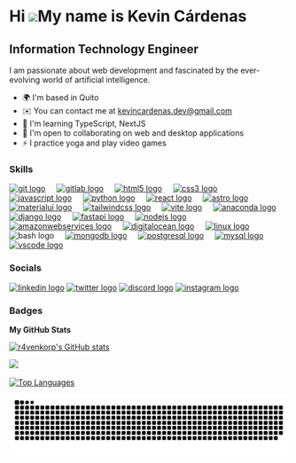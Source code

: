 Hi ![](https://user-images.githubusercontent.com/18350557/176309783-0785949b-9127-417c-8b55-ab5a4333674e.gif)My name is Kevin Cárdenas
======================================================================================================================================

Information Technology Engineer
-------------------------------

I am passionate about web development and fascinated by the ever-evolving world of artificial intelligence.

* 🌍  I'm based in Quito
* ✉️  You can contact me at [kevincardenas.dev@gmail.com](mailto:kevincardenas.dev@gmail.com)
* 🧠  I'm learning TypeScript, NextJS
* 🤝  I'm open to collaborating on web and desktop applications
* ⚡  I practice yoga and play video games

### Skills

<div align="left">
  <a href="https://git-scm.com/" target="_blank" rel="noreferrer"><img src="https://cdn.jsdelivr.net/gh/devicons/devicon/icons/git/git-original.svg" height="40" alt="git logo"  /></a>
  <img width="12" />
  <a href="https://about.gitlab.com/" target="_blank" rel="noreferrer"><img src="https://cdn.jsdelivr.net/gh/devicons/devicon/icons/gitlab/gitlab-original.svg" height="40" alt="gitlab logo"  /></a>
  <img width="12" />
  <a href="https://developer.mozilla.org/en-US/docs/Glossary/HTML5" target="_blank" rel="noreferrer"><img src="https://cdn.jsdelivr.net/gh/devicons/devicon/icons/html5/html5-original.svg" height="40" alt="html5 logo"  /></a>
  <img width="12" />
  <a href="https://www.w3.org/TR/CSS/#css" target="_blank" rel="noreferrer"><img src="https://cdn.jsdelivr.net/gh/devicons/devicon/icons/css3/css3-original.svg" height="40" alt="css3 logo"  /></a>
  <img width="12" />
   <a href="https://developer.mozilla.org/en-US/docs/Web/JavaScript" target="_blank" rel="noreferrer"><img src="https://cdn.jsdelivr.net/gh/devicons/devicon/icons/javascript/javascript-original.svg" height="40" alt="javascript logo"  /></a>
  <img width="12" />
  <a href="https://www.python.org/" target="_blank" rel="noreferrer"><img src="https://cdn.jsdelivr.net/gh/devicons/devicon/icons/python/python-original.svg" height="40" alt="python logo"  /></a>
  <img width="12" />
  <a href="https://react.dev/" target="_blank" rel="noreferrer"><img src="https://cdn.jsdelivr.net/gh/devicons/devicon/icons/react/react-original.svg" height="40" alt="react logo"  /></a>
  <img width="12" />
  <a href="https://astro.build/" target="_blank" rel="noreferrer"><img src="https://cdn.simpleicons.org/astro/FF5D01" height="40" alt="astro logo"  /></a>
  <img width="12" />
  <a href="https://mui.com/" target="_blank" rel="noreferrer"><img src="https://cdn.jsdelivr.net/gh/devicons/devicon/icons/materialui/materialui-original.svg" height="40" alt="materialui logo"  /></a>
  <img width="12" />
  <a href="https://tailwindcss.com/" target="_blank" rel="noreferrer"><img src="https://skillicons.dev/icons?i=tailwind" height="40" alt="tailwindcss logo"  /></a>
  <img width="12" />
  <a href="https://vitejs.dev/" target="_blank" rel="noreferrer"><img src="https://skillicons.dev/icons?i=vite" height="40" alt="vite logo"  /></a>
  <img width="12" />
  <a href="https://www.anaconda.com/" target="_blank" rel="noreferrer"><img src="https://cdn.jsdelivr.net/gh/devicons/devicon/icons/anaconda/anaconda-original.svg" height="40" alt="anaconda logo"  /></a>
  <img width="12" />
  <a href="https://www.djangoproject.com/" target="_blank" rel="noreferrer"><img src="https://cdn.jsdelivr.net/gh/devicons/devicon/icons/django/django-plain.svg" height="40" alt="django logo"  /></a>
  <img width="12" />
  <a href="https://fastapi.tiangolo.com/" target="_blank" rel="noreferrer"><img src="https://cdn.jsdelivr.net/gh/devicons/devicon/icons/fastapi/fastapi-original.svg" height="40" alt="fastapi logo"  /></a>
  <img width="12" />
  <a href="https://nodejs.org/en" target="_blank" rel="noreferrer"><img src="https://cdn.jsdelivr.net/gh/devicons/devicon/icons/nodejs/nodejs-original.svg" height="40" alt="nodejs logo"  /></a>
  <img width="12" />
   <a href="https://aws.amazon.com/es/" target="_blank" rel="noreferrer"><img src="https://skillicons.dev/icons?i=aws" height="40" alt="amazonwebservices logo"  /></a>
  <img width="12" />
 <a href="https://www.digitalocean.com/" target="_blank" rel="noreferrer"><img src="https://cdn.jsdelivr.net/gh/devicons/devicon/icons/digitalocean/digitalocean-original.svg" height="40" alt="digitalocean logo"  /></a>
  <img width="12" />
  <a href="https://www.linux.org" target="_blank" rel="noreferrer"><img src="https://cdn.jsdelivr.net/gh/devicons/devicon/icons/linux/linux-original.svg" height="40" alt="linux logo"  /></a>
  <img width="12" />
  <img src="https://cdn.jsdelivr.net/gh/devicons/devicon/icons/bash/bash-original.svg" height="40" alt="bash logo"  />
  <img width="12" />
  <a href="https://www.mongodb.com/es" target="_blank" rel="noreferrer"><img src="https://cdn.jsdelivr.net/gh/devicons/devicon/icons/mongodb/mongodb-original.svg" height="40" alt="mongodb logo"  /></a>
  <img width="12" />
  <a href="https://www.postgresql.org/" target="_blank" rel="noreferrer"><img src="https://cdn.jsdelivr.net/gh/devicons/devicon/icons/postgresql/postgresql-original.svg" height="40" alt="postgresql logo"  /></a>
  <img width="12" />
 <a href="https://www.mysql.com/" target="_blank" rel="noreferrer"><img src="https://cdn.jsdelivr.net/gh/devicons/devicon/icons/mysql/mysql-original.svg" height="40" alt="mysql logo"  /></a>
  <img width="12" />
  <a href="https://code.visualstudio.com/" target="_blank" rel="noreferrer"><img src="https://cdn.jsdelivr.net/gh/devicons/devicon/icons/vscode/vscode-original.svg" height="40" alt="vscode logo"  /></a>
</div>

### Socials

<div align="left">
  <a href="https://www.linkedin.com/in/kevin-cardenas11" target="_blank" rel="noreferrer"><img src="https://raw.githubusercontent.com/maurodesouza/profile-readme-generator/master/src/assets/icons/social/linkedin/default.svg" width="52" height="40" alt="linkedin logo"  /></a>
  <a href="https://www.x.com/kevin_f11" target="_blank" rel="noreferrer"><img src="https://raw.githubusercontent.com/maurodesouza/profile-readme-generator/master/src/assets/icons/social/twitter/default.svg" width="52" height="40" alt="twitter logo"  /></a>
  <a href="https://discord.com/users/kevin_f11" target="_blank" rel="noreferrer"><img src="https://raw.githubusercontent.com/maurodesouza/profile-readme-generator/master/src/assets/icons/social/discord/default.svg" width="52" height="40" alt="discord logo"  /></a>
  <a href="http://www.instagram.com/kevin_f11" target="_blank" rel="noreferrer"><img src="https://raw.githubusercontent.com/maurodesouza/profile-readme-generator/master/src/assets/icons/social/instagram/default.svg" width="52" height="40" alt="instagram logo"  /></a>
</div>

### Badges

<b>My GitHub Stats</b>

<a href="http://www.github.com/r4venkorp"><img src="https://github-readme-stats.vercel.app/api?username=r4venkorp&show_icons=true&hide=stars,&count_private=true&title_color=3382ed&text_color=ffffff&icon_color=3382ed&bg_color=1c1917&hide_border=true&show_icons=true" alt="r4venkorp's GitHub stats" /></a>

<a href="http://www.github.com/r4venkorp"><img src="https://github-readme-streak-stats.herokuapp.com/?user=r4venkorp&stroke=ffffff&background=1c1917&ring=3382ed&fire=3382ed&currStreakNum=ffffff&currStreakLabel=3382ed&sideNums=ffffff&sideLabels=ffffff&dates=ffffff&hide_border=true" /></a>

<a href="https://github.com/r4venkorp" align="left"><img src="https://github-readme-stats.vercel.app/api/top-langs/?username=r4venkorp&langs_count=10&title_color=3382ed&text_color=ffffff&icon_color=3382ed&bg_color=1c1917&hide_border=true&locale=en&custom_title=Top%20%Languages" alt="Top Languages" /></a>

<img src="https://raw.githubusercontent.com/r4venkorp/r4venkorp/output/snake.svg" alt="Snake animation" />
